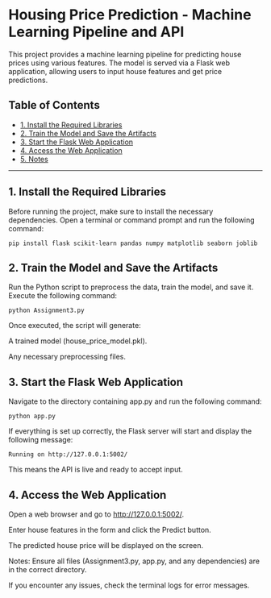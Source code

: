 # Housing Price Prediction - Machine Learning Pipeline and API

This project provides a machine learning pipeline for predicting house prices using various features. The model is served via a Flask web application, allowing users to input house features and get price predictions.

## Table of Contents

- [1. Install the Required Libraries](#1-install-the-required-libraries)
- [2. Train the Model and Save the Artifacts](#2-train-the-model-and-save-the-artifacts)
- [3. Start the Flask Web Application](#3-start-the-flask-web-application)
- [4. Access the Web Application](#4-access-the-web-application)
- [5. Notes](#5-notes)

---

## 1. Install the Required Libraries

Before running the project, make sure to install the necessary dependencies. Open a terminal or command prompt and run the following command:

```
pip install flask scikit-learn pandas numpy matplotlib seaborn joblib 

```
## 2. Train the Model and Save the Artifacts
Run the Python script to preprocess the data, train the model, and save it. Execute the following command:

```
python Assignment3.py

```

Once executed, the script will generate:

A trained model (house_price_model.pkl).

Any necessary preprocessing files.

## 3. Start the Flask Web Application
Navigate to the directory containing app.py and run the following command:

```
python app.py

```

If everything is set up correctly, the Flask server will start and display the following message:

```
Running on http://127.0.0.1:5002/
```
This means the API is live and ready to accept input.

## 4. Access the Web Application

Open a web browser and go to http://127.0.0.1:5002/.

Enter house features in the form and click the Predict button.

The predicted house price will be displayed on the screen.

Notes:
Ensure all files (Assignment3.py, app.py, and any dependencies) are in the correct directory.

If you encounter any issues, check the terminal logs for error messages.
